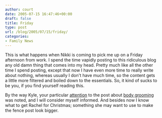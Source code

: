 ```yaml
---
author: court
date: 2005-07-15 16:47:46+00:00
draft: false
title: Friday
type: post
url: /blog/2005/07/15/friday/
categories:
- Family News
---
```


This is what happens when Nikki is coming to pick me up on a Friday afternoon from work.  I spend the time vapidly posting to this ridiculous blog any old damn thing that comes into my head.  Pretty much like all the other time I spend posting, except that now I have even more time to really write about nothing, whereas usually I don't have much time, so the content gets a little more filtered and boiled down to the essentials.  So, it kind of sucks to be you, if you find yourself reading this.

By the way Kyle, your particular [attention](http://www.vallentyne.com/blog/archives/2005/07/holy_body_groom.html#comments) to the post about [body grooming](http://www.vallentyne.com/blog/archives/2005/07/holy_body_groom.html) was noted, and I will consider myself informed.  And besides now I know what to get Rachel for Christmas; something she may want to use to make the fence post look bigger.
